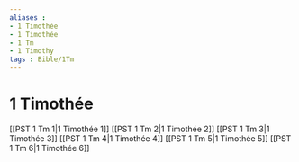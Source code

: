 ```yaml
---
aliases : 
- 1 Timothée
- 1 Timothée
- 1 Tm
- 1 Timothy
tags : Bible/1Tm
---
```


# 1 Timothée

[[PST 1 Tm 1|1 Timothée 1]]
[[PST 1 Tm 2|1 Timothée 2]]
[[PST 1 Tm 3|1 Timothée 3]]
[[PST 1 Tm 4|1 Timothée 4]]
[[PST 1 Tm 5|1 Timothée 5]]
[[PST 1 Tm 6|1 Timothée 6]]

